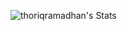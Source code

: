 ![thoriqramadhan's Stats](https://github-readme-stats.vercel.app/api?username=thoriqramadhan&theme=react&show_icons=true&hide_border=true&count_private=true)
